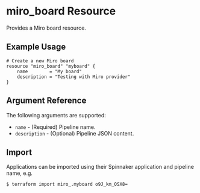 # miro_board Resource

Provides a Miro board resource.

## Example Usage

```hcl
# Create a new Miro board
resource "miro_board" "myboard" {
    name        = "My board"
    description = "Testing with Miro provider"
}
```

## Argument Reference

The following arguments are supported:

* `name` - (Required) Pipeline name.
* `description` - (Optional) Pipeline JSON content.

## Import

Applications can be imported using their Spinnaker application and pipeline name, e.g.

```
$ terraform import miro_.myboard o9J_km_OSX8=
```

